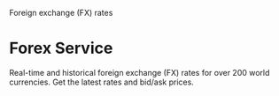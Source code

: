 Foreign exchange (FX) rates

# Forex Service

Real-time and historical foreign exchange (FX) rates for over 200 world currencies. Get the latest rates and bid/ask prices. 
